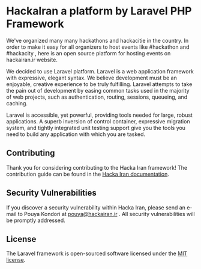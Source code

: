 # HackaIran a platform by Laravel PHP Framework

We've organized many many hackathons and hackacitie in the country. In order to make it easy for all organizers to host events like #hackathon and #hackacity , here is an open source platform for hosting events on hackairan.ir website.

We decided to use Laravel platform. Laravel is a web application framework with expressive, elegant syntax. We believe development must be an enjoyable, creative experience to be truly fulfilling. Laravel attempts to take the pain out of development by easing common tasks used in the majority of web projects, such as authentication, routing, sessions, queueing, and caching.

Laravel is accessible, yet powerful, providing tools needed for large, robust applications. A superb inversion of control container, expressive migration system, and tightly integrated unit testing support give you the tools you need to build any application with which you are tasked.

## Contributing

Thank you for considering contributing to the Hacka Iran framework! The contribution guide can be found in the [Hacka Iran documentation](http://hackairan.ir/docs/contributions).

## Security Vulnerabilities

If you discover a security vulnerability within Hacka Iran, please send an e-mail to Pouya Kondori at pouya@hackairan.ir . All security vulnerabilities will be promptly addressed.

## License

The Laravel framework is open-sourced software licensed under the [MIT license](http://opensource.org/licenses/MIT).
